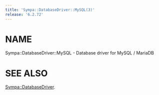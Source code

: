 ```yaml
---
title: 'Sympa::DatabaseDriver::MySQL(3)'
release: '6.2.72'
---
```


# NAME

Sympa::DatabaseDriver::MySQL - Database driver for MySQL / MariaDB

# SEE ALSO

[Sympa::DatabaseDriver](./Sympa-DatabaseDriver.3.md).
